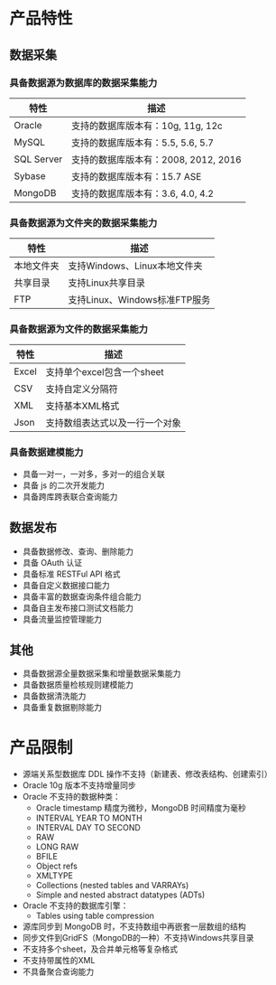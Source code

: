 # 产品特性

## 数据采集

### 具备数据源为数据库的数据采集能力

| 特性 | 描述 |
| -------- | -------- |
| Oracle | 支持的数据库版本有：10g, 11g, 12c |
| MySQL | 支持的数据库版本有：5.5, 5.6, 5.7 |
| SQL Server | 支持的数据库版本有：2008, 2012, 2016 |
| Sybase | 支持的数据库版本有：15.7 ASE |
| MongoDB | 支持的数据库版本有：3.6, 4.0, 4.2 |


### 具备数据源为文件夹的数据采集能力

| 特性 | 描述 |
| -------- | -------- |
| 本地文件夹 | 支持Windows、Linux本地文件夹 |
| 共享目录 | 支持Linux共享目录 |
| FTP | 支持Linux、Windows标准FTP服务 |


### 具备数据源为文件的数据采集能力

| 特性 | 描述 |
| -------- | -------- |
| Excel | 支持单个excel包含一个sheet |
| CSV | 支持自定义分隔符 |
| XML | 支持基本XML格式 |
| Json | 支持数组表达式以及一行一个对象 |

### 具备数据建模能力

- 具备一对一，一对多，多对一的组合关联
- 具备 js 的二次开发能力
- 具备跨库跨表联合查询能力

## 数据发布

- 具备数据修改、查询、删除能力
- 具备 OAuth 认证
- 具备标准 RESTFul API 格式
- 具备自定义数据接口能力
- 具备丰富的数据查询条件组合能力
- 具备自主发布接口测试文档能力
- 具备流量监控管理能力

## 其他

- 具备数据源全量数据采集和增量数据采集能力
- 具备数据质量检核规则建模能力
- 具备数据清洗能力
- 具备重复数据剔除能力

# 产品限制

- 源端关系型数据库 DDL 操作不支持（新建表、修改表结构、创建索引）
- Oracle 10g 版本不支持增量同步
- Oracle 不支持的数据种类：
  - Oracle timestamp 精度为微秒，MongoDB 时间精度为毫秒
  - INTERVAL YEAR TO MONTH
  - INTERVAL DAY TO SECOND
  - RAW
  - LONG RAW
  - BFILE
  - Object refs
  - XMLTYPE
  - Collections (nested tables and VARRAYs)
  - Simple and nested abstract datatypes (ADTs)
- Oracle 不支持的数据库引擎：
  - Tables using table compression 
- 源库同步到 MongoDB 时，不支持数组中再嵌套一层数组的结构
- 同步文件到GridFS（MongoDB的一种）不支持Windows共享目录
- 不支持多个sheet，及合并单元格等复杂格式
- 不支持带属性的XML
- 不具备聚合查询能力